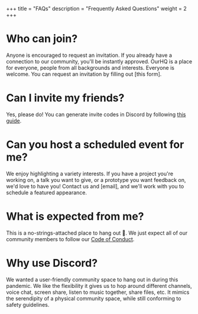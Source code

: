 +++
title = "FAQs"
description = "Frequently Asked Questions"
weight = 2
+++

# Who can join?
Anyone is encouraged to request an invitation.
If you already have a connection to our community, you'll be instantly approved.
OurHQ is a place for everyone, people from all backgrounds and interests.
Everyone is welcome.
You can request an invitation by filling out [this form].

# Can I invite my friends?
Yes, please do! You can generate invite codes in Discord by following [this guide][invites].

# Can you host a scheduled event for me?
We enjoy highlighting a variety interests. If you have a project you're
working on, a talk you want to give, or a prototype you want feedback on, we'd
love to have you! Contact us and [email],  and we'll work with you
to schedule a featured appearance.

# What is expected from me?
This is a no-strings-attached place to hang out 🙂.
We just expect all of our community members to follow our [Code of Conduct](@/code_of_conduct.md).


# Why use Discord?
We wanted a user-friendly community space to hang out in during this pandemic.
We like the flexibility it gives us to hop around different channels, voice chat, screen share, listen to music together, share files, etc.
It mimics the serendipity of a physical community space, while still conforming to safety guidelines.

[invites]: https://support.discord.com/hc/en-us/articles/204155938-How-do-I-invite-friends-to-my-server-
